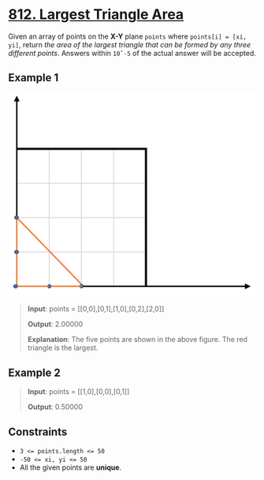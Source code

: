 # [812. Largest Triangle Area](https://leetcode.com/problems/largest-triangle-area/description)

Given an array of points on the **X-Y** plane `points` where `points[i] = [xi, yi]`, return *the area of the largest triangle that can be formed by any three different points*. Answers within `10ˆ-5` of the actual answer will be accepted.

## Example 1

![ex1](image.png)

> **Input**: points = [[0,0],[0,1],[1,0],[0,2],[2,0]]
>
> **Output**: 2.00000
>
> **Explanation**: The five points are shown in the above figure. The red triangle is the largest.

## Example 2

> **Input**: points = [[1,0],[0,0],[0,1]]
>
> **Output**: 0.50000
 
## Constraints

- `3 <= points.length <= 50`
- `-50 <= xi, yi <= 50`
- All the given points are **unique**.